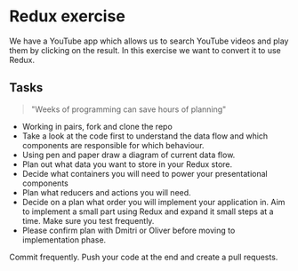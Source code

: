 # Redux exercise

We have a YouTube app which allows us to search YouTube videos and play them by clicking on the result. In this exercise we want to convert it to use Redux.

## Tasks

> "Weeks of programming can save hours of planning"

- Working in pairs, fork and clone the repo
- Take a look at the code first to understand the data flow and which components are responsible for which behaviour.
- Using pen and paper draw a diagram of current data flow.
- Plan out what data you want to store in your Redux store.
- Decide what containers you will need to power your presentational components
- Plan what reducers and actions you will need.
- Decide on a plan what order you will implement your application in. Aim to implement a small part using Redux and expand it small steps at a time. Make sure you test frequently.
- Please confirm plan with Dmitri or Oliver before moving to implementation phase.

Commit frequently. Push your code at the end and create a pull requests. 
